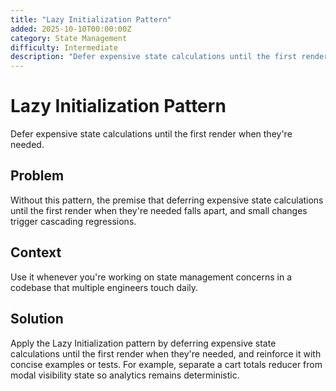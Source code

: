 ```yaml
---
title: "Lazy Initialization Pattern"
added: 2025-10-10T00:00:00Z
category: State Management
difficulty: Intermediate
description: "Defer expensive state calculations until the first render when they're needed."
---
```

# Lazy Initialization Pattern

Defer expensive state calculations until the first render when they're needed.

## Problem

Without this pattern, the premise that deferring expensive state calculations until the first render when they're needed falls apart, and small changes trigger cascading regressions.

## Context

Use it whenever you're working on state management concerns in a codebase that multiple engineers touch daily.

## Solution

Apply the Lazy Initialization pattern by deferring expensive state calculations until the first render when they're needed, and reinforce it with concise examples or tests. For example, separate a cart totals reducer from modal visibility state so analytics remains deterministic.
